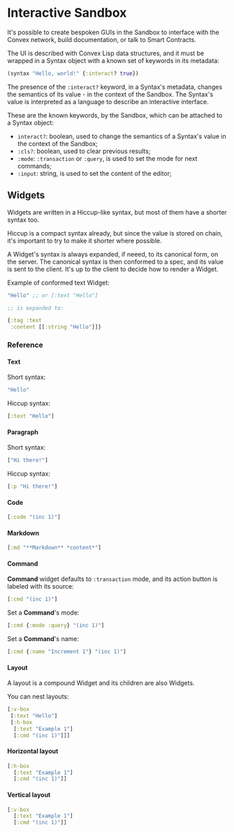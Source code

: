 # Interactive Sandbox

It's possible to create bespoken GUIs in the Sandbox
to interface with the Convex network, build documentation,
or talk to Smart Contracts.

The UI is described with Convex Lisp data structures, and it must be wrapped
in a Syntax object with a known set of keywords in its metadata:

```clojure
(syntax "Hello, world!" {:interact? true})
```

The presence of the `:interact?` keyword, in a Syntax's metadata, changes the semantics
of its value - in the context of the Sandbox. The Syntax's value is interpreted
as a language to describe an interactive interface.

These are the known keywords, by the Sandbox, which
can be attached to a Syntax object:

- `interact?`: boolean, used to change the semantics of a Syntax's value in the context of the Sandbox;
- `:cls?`: boolean, used to clear previous results;
- `:mode`: `:transaction` or `:query`, is used to set the mode for next commands;
- `:input`: string, is used to set the content of the editor;

## Widgets

Widgets are written in a Hiccup-like syntax, but most of them have a shorter syntax too.

Hiccup is a compact syntax already, but since the value is stored on chain,
it's important to try to make it shorter where possible.

A Widget's syntax is always expanded, if neeed, to its canonical form, on the server.
The canonical syntax is then conformed to a spec, and its value is sent to the client.
It's up to the client to decide how to render a Widget.

Example of conformed text Widget:

```clojure
"Hello" ;; or [:text "Hello"]

;; is expanded to:

{:tag :text
 :content [[:string "Hello"]]}
```

### Reference

#### Text

Short syntax:

```clojure
"Hello"
```

Hiccup syntax:

```clojure
[:text "Hello"]
```

#### Paragraph

Short syntax:

```clojure
["Hi there!"]
```

Hiccup syntax:

```clojure
[:p "Hi there!"]
```

#### Code

```clojure
[:code "(inc 1)"]
```

#### Markdown

```clojure
[:md "**Markdown** *content*"]
```

#### Command

**Command** widget defaults to `:transaction` mode,
and its action button is labeled with its source:

```clojure
[:cmd "(inc 1)"]
```

Set a **Command**'s mode:

```clojure
[:cmd {:mode :query} "(inc 1)"]
```

Set a **Command**'s name:

```clojure
[:cmd {:name "Increment 1"} "(inc 1)"]
```

#### Layout

A layout is a compound Widget and its children are also Widgets.

You can nest layouts:

```clojure
[:v-box
 [:text "Hello"]
 [:h-box
  [:text "Example 1"]
  [:cmd "(inc 1)"]]]
```

#### Horizontal layout

```clojure
[:h-box
  [:text "Example 1"]
  [:cmd "(inc 1)"]]
```

#### Vertical layout

```clojure
[:v-box
  [:text "Example 1"]
  [:cmd "(inc 1)"]]
```